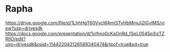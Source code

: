 # Rapha
https://drive.google.com/file/d/1LhhHgT60VycWAmjSTvHbMnyJi2IGvlMS/view?usp=drivesdk
https://docs.google.com/presentation/d/1cjfmo0cKaOnRd_fSeL0545p3izTZRIIO/edit?usp=drivesdk&ouid=114422043126589340474&rtpof=true&sd=true
